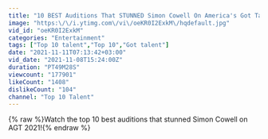 ```yaml
---
title: "10 BEST Auditions That STUNNED Simon Cowell On America's Got Talent 2021!"
image: "https:\/\/i.ytimg.com\/vi\/oeKR0I2ExkM\/hqdefault.jpg"
vid_id: "oeKR0I2ExkM"
categories: "Entertainment"
tags: ["Top 10 talent","Top 10","Got talent"]
date: "2021-11-11T07:13:42+03:00"
vid_date: "2021-11-08T15:24:00Z"
duration: "PT49M28S"
viewcount: "177901"
likeCount: "1408"
dislikeCount: "104"
channel: "Top 10 Talent"
---
```

{% raw %}Watch the top 10 best auditions that stunned Simon Cowell on AGT 2021!{% endraw %}

